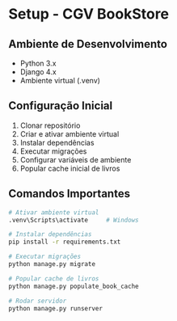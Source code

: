 # Setup - CGV BookStore

## Ambiente de Desenvolvimento
- Python 3.x
- Django 4.x
- Ambiente virtual (.venv)

## Configuração Inicial
1. Clonar repositório
2. Criar e ativar ambiente virtual
3. Instalar dependências
4. Executar migrações
5. Configurar variáveis de ambiente
6. Popular cache inicial de livros

## Comandos Importantes
```bash
# Ativar ambiente virtual
.venv\Scripts\activate     # Windows

# Instalar dependências
pip install -r requirements.txt

# Executar migrações
python manage.py migrate

# Popular cache de livros
python manage.py populate_book_cache

# Rodar servidor
python manage.py runserver
```